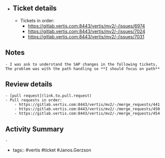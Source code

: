 - ## Ticket details
	- Tickets in order:
		- https://gitlab.vertis.com:8443/vertis/mv2/-/issues/6974
		- https://gitlab.vertis.com:8443/vertis/mv2/-/issues/7024
		- https://gitlab.vertis.com:8443/vertis/mv2/-/issues/7031
## Notes
	- I was ask to understand the SAP changes in the following tickets, The problem was with the path handling so **I should focus on path**
## Review details
	- [pull request](link.to.pull.request)
	- Pull requests in order:
		- https://gitlab.vertis.com:8443/vertis/mv2/-/merge_requests/441
		- https://gitlab.vertis.com:8443/vertis/mv2/-/merge_requests/450
		- https://gitlab.vertis.com:8443/vertis/mv2/-/merge_requests/454
## Activity Summary
	-
- tags:: #vertis #ticket #Janos.Gerzson
